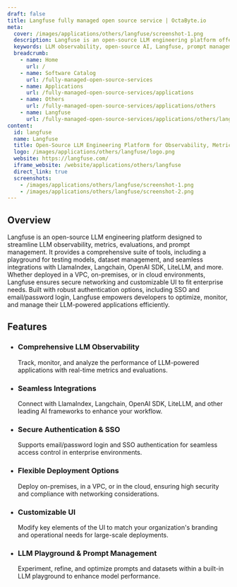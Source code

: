 ```yaml
---
draft: false
title: Langfuse fully managed open source service | OctaByte.io
meta:
  cover: /images/applications/others/langfuse/screenshot-1.png
  description: Langfuse is an open-source LLM engineering platform offering observability, prompt management, metrics, and evaluations with seamless integrations and enterprise-ready deployment options.
  keywords: LLM observability, open-source AI, Langfuse, prompt management, AI monitoring, machine learning observability, AI evaluations, LLM metrics, OpenAI SDK, Langchain integration
  breadcrumb:
    - name: Home
      url: /
    - name: Software Catalog
      url: /fully-managed-open-source-services
    - name: Applications
      url: /fully-managed-open-source-services/applications
    - name: Others
      url: /fully-managed-open-source-services/applications/others
    - name: Langfuse
      url: /fully-managed-open-source-services/applications/others/langfuse
content:
  id: langfuse
  name: Langfuse
  title: Open-Source LLM Engineering Platform for Observability, Metrics & Prompt Management
  logo: /images/applications/others/langfuse/logo.png
  website: https://langfuse.com/
  iframe_website: /website/applications/others/langfuse
  direct_link: true
  screenshots:
    - /images/applications/others/langfuse/screenshot-1.png
    - /images/applications/others/langfuse/screenshot-2.png
---
```


## Overview

Langfuse is an open-source LLM engineering platform designed to streamline LLM observability, metrics, evaluations, and prompt management. It provides a comprehensive suite of tools, including a playground for testing models, dataset management, and seamless integrations with LlamaIndex, Langchain, OpenAI SDK, LiteLLM, and more. Whether deployed in a VPC, on-premises, or in cloud environments, Langfuse ensures secure networking and customizable UI to fit enterprise needs. Built with robust authentication options, including SSO and email/password login, Langfuse empowers developers to optimize, monitor, and manage their LLM-powered applications efficiently.

## Features

- ### Comprehensive LLM Observability

  Track, monitor, and analyze the performance of LLM-powered applications with real-time metrics and evaluations.

- ### Seamless Integrations

  Connect with LlamaIndex, Langchain, OpenAI SDK, LiteLLM, and other leading AI frameworks to enhance your workflow.

- ### Secure Authentication & SSO

  Supports email/password login and SSO authentication for seamless access control in enterprise environments.

- ### Flexible Deployment Options

  Deploy on-premises, in a VPC, or in the cloud, ensuring high security and compliance with networking considerations.

- ### Customizable UI

  Modify key elements of the UI to match your organization's branding and operational needs for large-scale deployments.

- ### LLM Playground & Prompt Management

  Experiment, refine, and optimize prompts and datasets within a built-in LLM playground to enhance model performance.
